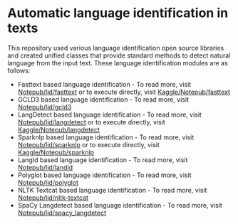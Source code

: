 # Automatic language identification in texts
This repository used various language identification open source libraries and created unified classes that provide standard methods to detect natural language from the input text. These language identification modules are as follows:
* Fasttext based language identification - To read more, visit [Notepub/lid/fasttext](https://notepub.io/notes/artificial-intelligence/speech-and-language-processing/language-identification/lid-using-fasttext-python-package/) or to execute directly, visit [Kaggle/Notepub/fasttext](https://www.kaggle.com/notepub/notebook3ed346aef5)
* GCLD3 based language identification - To read more, visit [Notepub/lid/gcld3](https://notepub.io/notes/artificial-intelligence/speech-and-language-processing/language-identification/lid-gcld3/)
* LangDetect based language identification - To read more, visit [Notepub/lid/langdetect](https://notepub.io/notes/artificial-intelligence/speech-and-language-processing/language-identification/lid-langdetect/) or to execute directly, visit [Kaggle/Notepub/langdetect](https://www.kaggle.com/code/notepub/notebookc28a4a9641)
* Sparknlp based language identification - To read more, visit [Notepub/lid/sparknlp](https://notepub.io/notes/artificial-intelligence/speech-and-language-processing/language-identification/lid-sparknlp/) or to execute directly, visit [Kaggle/Notepub/sparknlp](https://www.kaggle.com/code/notepub/notebookc28a4a9641)
* LangId based language identification - To read more, visit [Notepub/lid/landid](https://notepub.io/notes/artificial-intelligence/speech-and-language-processing/language-identification/lid-langid/)  
* Polyglot based language identification - To read more, visit [Notepub/lid/polyglot](https://notepub.io/notes/artificial-intelligence/speech-and-language-processing/language-identification/lid-polyglot/)
* NLTK Textcat based language identification - To read more, visit [Notepub/lid/nltk-textcat](https://notepub.io/notes/artificial-intelligence/speech-and-language-processing/language-identification/lid-nltk-textcat/) 
* SpaCy Langdetect based language identification - To read more, visit [Notepub/lid/spacy_langdetect](https://notepub.io/notes/artificial-intelligence/speech-and-language-processing/language-identification/lid-spacy-langdetect/) 